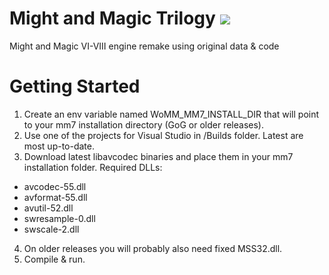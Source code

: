 # Might and Magic Trilogy [![](https://img.shields.io/badge/chat-on%20discord-green.svg)](https://discord.gg/82qNZ) 
Might and Magic VI-VIII engine remake using original data & code

# Getting Started
1. Create an env variable named WoMM_MM7_INSTALL_DIR that will point to your mm7 installation directory (GoG or older releases).
2. Use one of the projects for Visual Studio in /Builds folder. Latest are most up-to-date.
3. Download latest libavcodec binaries and place them in your mm7 installation folder. Required DLLs:
  * avcodec-55.dll
  * avformat-55.dll
  * avutil-52.dll
  * swresample-0.dll
  * swscale-2.dll
4. On older releases you will probably also need fixed MSS32.dll.
5. Compile & run.
